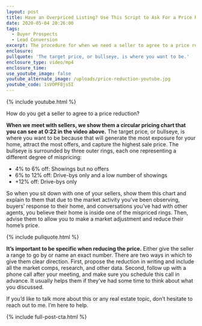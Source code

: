 ```yaml
---
layout: post
title: Have an Overpriced Listing? Use This Script to Ask For a Price Reduction!
date: 2020-05-04 20:26:00
tags:
  - Buyer Prospects
  - Lead Conversion
excerpt: The procedure for when we need a seller to agree to a price reduction.
enclosure:
pullquote: 'The target price, or bullseye, is where you want to be.'
enclosure_type: video/mp4
enclosure_time:
use_youtube_image: false
youtube_alternate_image: /uploads/price-reduction-youtube.jpg
youtube_code: 1sVOPF8js5I
---
```


{% include youtube.html %}

How do you get a seller to agree to a price reduction?

**When we meet with sellers, we show them a circular pricing chart that you can see at 0:22 in the video above.** The target price, or bullseye, is where you want to be because that will generate the most exposure for your home, attract the most offers, and capture the highest sale price. The bullseye is surrounded by three outer rings, each one representing a different degree of mispricing:&nbsp;

* 4% to 6% off: Showings but no offers
* 6% to 12% off: Drive-bys only and a low number of showings
* \+12% off: Drive-bys only&nbsp;

So when you sit down with one of your sellers, show them this chart and explain to them that due to the market activity you’ve been observing, buyers’ response to their home, and conversations you’ve had with other agents, you believe their home is inside one of the mispriced rings. Then, advise them to allow you to make a market adjustment and reduce their home’s price.&nbsp;

{% include pullquote.html %}

**It’s important to be specific when reducing the price.** Either give the seller a range to go by or name an exact number. There are two ways in which to give them clear direction. First, propose the reduction in writing and include all the market comps, research, and other data. Second, follow up with a phone call after your meeting, and make sure you schedule this call in advance. It usually helps them if they’ve had some time to think about what you discussed.&nbsp;

If you’d like to talk more about this or any real estate topic, don’t hesitate to reach out to me. I’m here to help.

{% include full-post-cta.html %}
